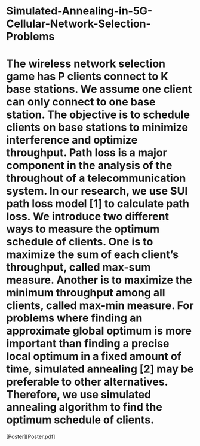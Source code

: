 # Simulated-Annealing-in-5G-Cellular-Network-Selection-Problems

# The wireless network selection game has P clients connect to K base stations. We assume one client can only connect to one base station. The objective is to schedule clients on base stations to minimize interference and optimize throughput. Path loss is a major component in the analysis of the throughout of a telecommunication system. In our research, we use SUI path loss model [1] to calculate path loss. We introduce two different ways to measure the optimum schedule of clients. One is to maximize the sum of each client’s throughput, called max-sum measure. Another is to maximize the minimum throughput among all clients, called max-min measure. For problems where finding an approximate global optimum is more important than finding a precise local optimum in a fixed amount of time, simulated annealing [2] may be preferable to other alternatives. Therefore, we use simulated annealing algorithm to find the optimum schedule of clients.

[Poster][Poster.pdf]
